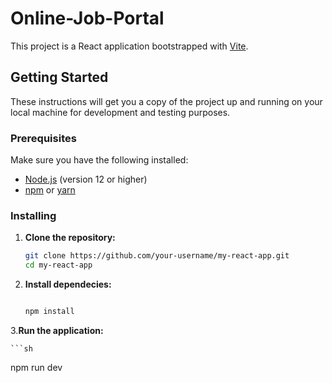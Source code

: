 # Online-Job-Portal

This project is a React application bootstrapped with [Vite](https://vitejs.dev/).

## Getting Started

These instructions will get you a copy of the project up and running on your local machine for development and testing purposes.

### Prerequisites

Make sure you have the following installed:

- [Node.js](https://nodejs.org/) (version 12 or higher)
- [npm](https://www.npmjs.com/) or [yarn](https://yarnpkg.com/)

### Installing

1. **Clone the repository:**

   ```sh
   git clone https://github.com/your-username/my-react-app.git
   cd my-react-app

2. **Install dependecies:**
    ```sh
    
    npm install
    
3.**Run the application:**

    ```sh
   npm run dev
